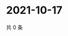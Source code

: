 # 2021-10-17

共 0 条

<!-- BEGIN -->
<!-- 最后更新时间 Sun Oct 17 2021 03:11:38 GMT+0800 (China Standard Time) -->

<!-- END -->
